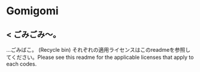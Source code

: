 # Gomigomi  
## < ごみごみ〜。  
...ごみばこ。 (Recycle bin)  それぞれの適用ライセンスはこのreadmeを参照してください。Please see this readme for the applicable licenses that apply to each codes.  
